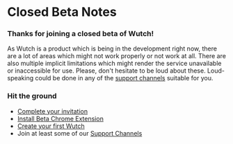 # Closed Beta Notes

### Thanks for joining a closed beta of Wutch!

<div className="pane-info">
As Wutch is a product which is being in the development right now, there are a lot of areas which might not work properly or not work at all. There are also multiple implicit limitations which might render the service unavailable or inaccessible for use. Please, don't hesitate to be loud about these. Loud-speaking could be done in any of the <a href="https://wutch.net/docs/support">support channels</a> suitable for you.
</div>

### Hit the ground

- [Complete your invitation](https://wutch.net/docs/application/completing-invitation)
- [Install Beta Chrome Extension](https://wutch.net/docs/chrome-extension)
- [Create your first Wutch](https://wutch.net/docs/basic-features/wutches/create.md)
- Join at least some of our [Support Channels](https://wutch.net/docs/support)

